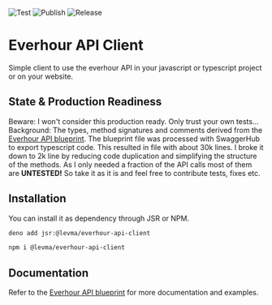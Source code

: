 ![Test](https://github.com/levma/everhour-api-client/actions/workflows/test.yml/badge.svg?event=push)
![Publish](https://github.com/levma/everhour-api-client/actions/workflows/publish.yml/badge.svg)
![Release](https://github.com/levma/everhour-api-client/actions/workflows/release.yml/badge.svg)

# Everhour API Client

Simple client to use the everhour API in your javascript or typescript project
or on your website.

## State & Production Readiness

Beware: I won't consider this production ready. Only trust your own tests...
Background: The types, method signatures and comments derived from the
[Everhour API blueprint](https://everhour.docs.apiary.io/). The blueprint file
was processed with SwaggerHub to export typescript code. This resulted in file
with about 30k lines. I broke it down to 2k line by reducing code duplication
and simplifying the structure of the methods. As I only needed a fraction of the
API calls most of them are **UNTESTED!** So take it as it is and feel free to
contribute tests, fixes etc.

## Installation

You can install it as dependency through JSR or NPM.

```sh
deno add jsr:@levma/everhour-api-client
```

```sh
npm i @levma/everhour-api-client
```

## Documentation

Refer to the [Everhour API blueprint](https://everhour.docs.apiary.io/) for more
documentation and examples.
